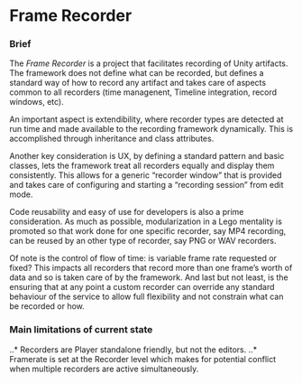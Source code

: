 # Frame Recorder
### Brief
The *Frame Recorder* is a project that facilitates recording of Unity artifacts. The framework does not define what can be recorded, but defines a standard way of how to record any artifact and takes care of aspects common to all recorders (time managenent, Timeline integration, record windows, etc). 

An important aspect is extendibility, where recorder types are detected at run time and made available to the recording framework dynamically. This is accomplished through inheritance and class attributes. 

Another key consideration is UX, by defining a standard pattern and basic classes, lets the framework treat all recorders equally and display them consistently. This allows for a generic “recorder window” that is provided and takes care of configuring and starting a “recording session” from edit mode.

Code reusability and easy of use for developers is also a prime consideration. As much as possible, modularization in a Lego mentality is promoted so that work done for one specific recorder, say MP4 recording, can be reused by an other type of recorder, say PNG or WAV recorders.

Of note is the control of flow of time: is variable frame rate requested or fixed? This impacts all recorders that record more than one frame’s worth of data and so is taken care of by the framework. 
And last but not least, is the ensuring that at any point a custom recorder can override any standard behaviour of the service to allow full flexibility and not constrain what can be recorded or how.

### Main limitations of current state
..* Recorders are Player standalone friendly, but not the editors.
..* Framerate is set at the Recorder level which makes for potential conflict when multiple recorders are active simultaneously.


